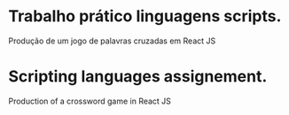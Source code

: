 # Trabalho prático linguagens scripts.

Produção de um jogo de palavras cruzadas em React JS

# Scripting languages assignement.

Production of a crossword game in React JS
